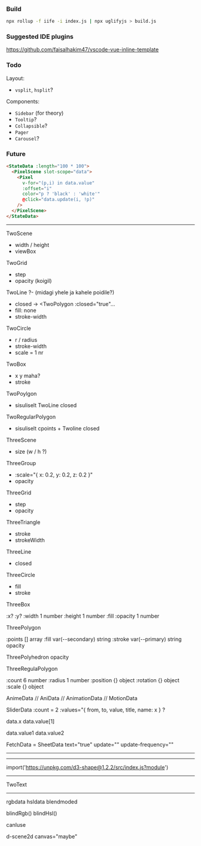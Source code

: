 ### Build

```sh
npx rollup -f iife -i index.js | npx uglifyjs > build.js
```

### Suggested IDE plugins

https://github.com/faisalhakim47/vscode-vue-inline-template

### Todo

Layout:

- `vsplit`, `hsplit`?

Components:

- `Sidebar` (for theory)
- `Tooltip`?
- `Collapsible`?
- `Pager`
- `Carousel`?

### Future

```html
<StateData :length="100 * 100">
  <PixelScene slot-scope="data">
    <Pixel
      v-for="(p,i) in data.value"
      :offset="i"
      color="p ? 'black' : 'white'"
      @click="data.update(i, !p)"
    />
  </PixelScene>
</StateData>
```

---

TwoScene
- width / height
- viewBox

TwoGrid
- step
- opacity (koigil)

TwoLine
?- (midagi yhele ja kahele poidile?)
- closed -> <TwoPolygon :closed="true"...
- fill: none
- stroke-width

TwoCircle
- r / radius
- stroke-width
- scale = 1 nr

TwoBox
- x y maha?
- stroke

TwoPoylgon
- sisuliselt TwoLine closed

TwoRegularPolygon
- sisuliselt cpoints + Twoline closed

ThreeScene
- size (w / h ?)

ThreeGroup
- :scale="{ x: 0.2, y: 0.2, z: 0.2 }"
- opacity

ThreeGrid
- step
- opacity

ThreeTriangle
- stroke
- strokeWidth

ThreeLine 
- closed

ThreeCircle
- fill
- stroke

ThreeBox

:x?
:y?
:width	1	number
:height	1	number
:fill
:opacity	1	number

ThreePolygon

:points	[]	array
:fill	var(--secondary)	string
:stroke	var(--primary)	string
opacity 

ThreePolyhedron
 opacity

ThreeRegulaPolygon

:count	6	number
:radius	1	number
:position	{}	object
:rotation	{}	object
:scale	{}	object

AnimeData // AniData // AnimationData // MotionData

SliderData
:count = 2
:values="{
  from, to, value, title, name: x
}
?

data.x
data.value[1]

data.value1
data.value2

FetchData = SheetData
text="true"
update=""
update-frequency=""

---

<StateData :length="3">
  <TwoScene slot-scope="data">
    <circle
      v-for="(x,i) in data.value"
      :key="i"
      :cx="i - 1"
      r="0.5"
      :fill="
      data.value[i] ? 'var(--red)' : 'var(--primary)'
      "
      @click="data.update(i, 1 - data.value[i])"
    />
  </TwoScene>
</StateData>

---

import('https://unpkg.com/d3-shape@1.2.2/src/index.js?module')

---

TwoText

---

rgbdata
hsldata
blendmoded

blindRgb()
blindHsl()

canIuse

d-scene2d canvas="maybe"